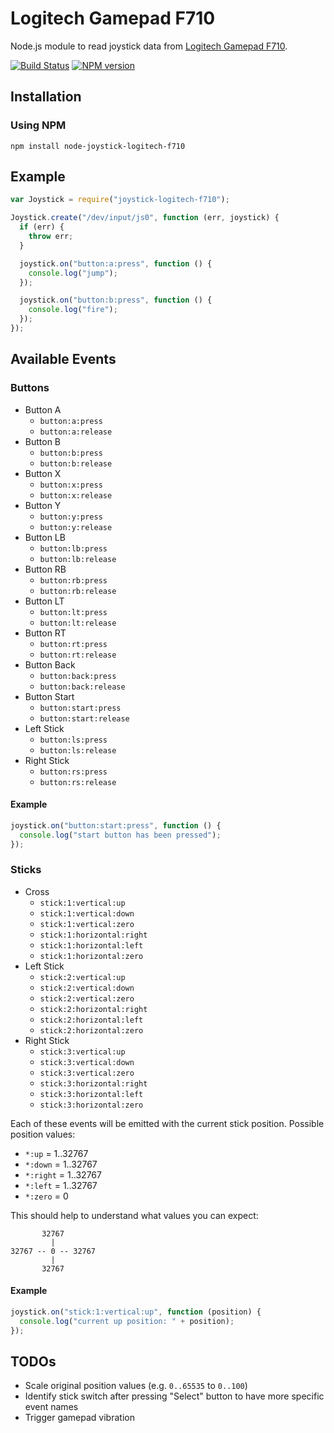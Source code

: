 # Logitech Gamepad F710

Node.js module to read joystick data from [Logitech Gamepad F710](http://gaming.logitech.com/en-us/product/f710-wireless-gamepad).

[![Build Status](https://secure.travis-ci.org/janpieper/node-joystick-logitech-f710.png?branch=master)](http://travis-ci.org/janpieper/node-joystick-logitech-f710)
[![NPM version](https://badge.fury.io/js/joystick-logitech-f710.png)](http://badge.fury.io/js/joystick-logitech-f710)

## Installation

### Using NPM

`npm install node-joystick-logitech-f710`

## Example

````javascript
var Joystick = require("joystick-logitech-f710");

Joystick.create("/dev/input/js0", function (err, joystick) {
  if (err) {
    throw err;
  }

  joystick.on("button:a:press", function () {
    console.log("jump");
  });

  joystick.on("button:b:press", function () {
    console.log("fire");
  });
});
````

## Available Events

### Buttons

* Button A
  * `button:a:press`
  * `button:a:release`
* Button B
  * `button:b:press`
  * `button:b:release`
* Button X
  * `button:x:press`
  * `button:x:release`
* Button Y
  * `button:y:press`
  * `button:y:release`
* Button LB
  * `button:lb:press`
  * `button:lb:release`
* Button RB
  * `button:rb:press`
  * `button:rb:release`
* Button LT
  * `button:lt:press`
  * `button:lt:release`
* Button RT
  * `button:rt:press`
  * `button:rt:release`
* Button Back
  * `button:back:press`
  * `button:back:release`
* Button Start
  * `button:start:press`
  * `button:start:release`
* Left Stick
  * `button:ls:press`
  * `button:ls:release`
* Right Stick
  * `button:rs:press`
  * `button:rs:release`

#### Example

````javascript
joystick.on("button:start:press", function () {
  console.log("start button has been pressed");
});
````

### Sticks

* Cross
  * `stick:1:vertical:up`
  * `stick:1:vertical:down`
  * `stick:1:vertical:zero`
  * `stick:1:horizontal:right`
  * `stick:1:horizontal:left`
  * `stick:1:horizontal:zero`
* Left Stick
  * `stick:2:vertical:up`
  * `stick:2:vertical:down`
  * `stick:2:vertical:zero`
  * `stick:2:horizontal:right`
  * `stick:2:horizontal:left`
  * `stick:2:horizontal:zero`
* Right Stick
  * `stick:3:vertical:up`
  * `stick:3:vertical:down`
  * `stick:3:vertical:zero`
  * `stick:3:horizontal:right`
  * `stick:3:horizontal:left`
  * `stick:3:horizontal:zero`

Each of these events will be emitted with the current stick position. Possible
position values:

* `*:up` = 1..32767
* `*:down` = 1..32767
* `*:right` = 1..32767
* `*:left` = 1..32767
* `*:zero` = 0

This should help to understand what values you can expect:

````
       32767
         |
32767 -- 0 -- 32767
         |
       32767
````

#### Example

````javascript
joystick.on("stick:1:vertical:up", function (position) {
  console.log("current up position: " + position);
});
````

## TODOs

* Scale original position values (e.g. `0..65535` to `0..100`)
* Identify stick switch after pressing "Select" button to have more specific event names
* Trigger gamepad vibration
